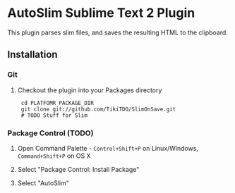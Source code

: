AutoSlim Sublime Text 2 Plugin
================================

This plugin parses slim files, and saves the resulting HTML to the clipboard.

Installation
------------
### Git

1. Checkout the plugin into your Packages directory

        cd PLATFOMR_PACKAGE_DIR
        git clone git://github.com/TikiTDO/SlimOnSave.git
        # TODO Stuff for Slim

### Package Control (TODO)

1. Open Command Palette - `Control+Shift+P` on Linux/Windows, `Command+Shift+P` on OS X

2. Select "Package Control: Install Package"

3. Select "AutoSlim"

